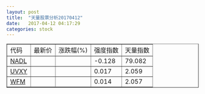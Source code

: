 ```yaml
---
layout: post
title:  "天量股票分析20170412"
date:   2017-04-12 04:17:29
categories: stock
---
```

<script type="text/javascript">
var stockList = []
stockList.push('gb_nadl');
stockList.push('gb_uvxy');
stockList.push('gb_wfm');
</script>

<table border="1">
 <tr>
  <td>代码</td>
  <td>最新价</td>
  <td>涨跌幅(%)</td>
 <td>强度指数</td>
 <td>天量指数</td>
</tr>
  <tr id="nadl"><td><a href="http://stock.finance.sina.com.cn/usstock/quotes/NADL.html" target="_blank">NADL</a></td><td></td><td></td><td>-0.128</td><td>79.082</td></tr>
  <tr id="uvxy"><td><a href="http://stock.finance.sina.com.cn/usstock/quotes/UVXY.html" target="_blank">UVXY</a></td><td></td><td></td><td>0.017</td><td>2.059</td></tr>
  <tr id="wfm"><td><a href="http://stock.finance.sina.com.cn/usstock/quotes/WFM.html" target="_blank">WFM</a></td><td></td><td></td><td>0.014</td><td>2.057</td></tr>
</table>
